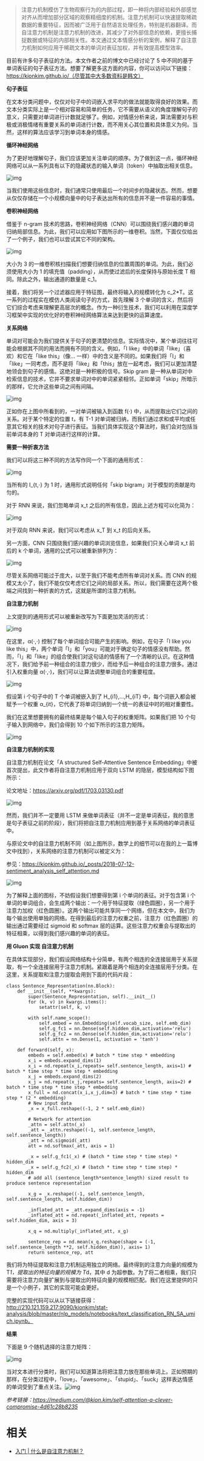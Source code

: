 
> 注意力机制模仿了生物观察行为的内部过程，即一种将内部经验和外部感觉对齐从而增加部分区域的观察精细度的机制。注意力机制可以快速提取稀疏数据的重要特征，因而被广泛用于自然语言处理任务，特别是机器翻译。而自注意力机制是注意力机制的改进，其减少了对外部信息的依赖，更擅长捕捉数据或特征的内部相关性。本文通过文本情感分析的案例，解释了自注意力机制如何应用于稀疏文本的单词对表征加权，并有效提高模型效率。



目前有许多句子表征的方法。本文作者之前的博文中已经讨论了 5 中不同的基于单词表征的句子表征方法。想要了解更多这方面的内容，你可以访问以下链接：https://kionkim.github.io/（尽管其中大多数资料是韩文）



**句子表征**



在文本分类问题中，仅仅对句子中的词嵌入求平均的做法就能取得良好的效果。而文本分类实际上是一个相对容易和简单的任务，它不需要从语义的角度理解句子的意义，只需要对单词进行计数就足够了。例如，对情感分析来说，算法需要对与积极或消极情绪有重要关系的单词进行计数，而不用关心其位置和具体意义为何。当然，这样的算法应该学习到单词本身的情感。



**循环神经网络**



为了更好地理解句子，我们应该更加关注单词的顺序。为了做到这一点，循环神经网络可以从一系列具有以下的隐藏状态的输入单词（token）中抽取出相关信息。



![img](https://mmbiz.qpic.cn/mmbiz_png/KmXPKA19gWibvIYtZSHedibFw1NViaCdJtyVnlfKyw8Ohic6nbibvWsJKI4UXLwYz2vzIictt9ibicYYJDCTOZNcs9IE6Q/640?wx_fmt=png&tp=webp&wxfrom=5&wx_lazy=1&wx_co=1)



当我们使用这些信息时，我们通常只使用最后一个时间步的隐藏状态。然而，想要从仅仅存储在一个小规模向量中的句子表达出所有的信息并不是一件容易的事情。



**卷积神经网络**



借鉴于 n-gram 技术的思路，卷积神经网络（CNN）可以围绕我们感兴趣的单词归纳局部信息。为此，我们可以应用如下图所示的一维卷积。当然，下面仅仅给出了一个例子，我们也可以尝试其它不同的架构。



![img](https://mmbiz.qpic.cn/mmbiz_png/KmXPKA19gWibvIYtZSHedibFw1NViaCdJty3CU5YsV7dhjkTTV5Isn6Qu8wnHZjoLqCz62S7JXLba87ibicAuOwRCXw/640?wx_fmt=png&tp=webp&wxfrom=5&wx_lazy=1&wx_co=1)



大小为 3 的一维卷积核扫描我们想要归纳信息的位置周围的单词。为此，我们必须使用大小为 1 的填充值（padding），从而使过滤后的长度保持与原始长度 T 相同。除此之外，输出通道的数量是 c_1。



接着，我们将另一个过滤器应用于特征图，最终将输入的规模转化为 c_2*T。这一系列的过程实在模仿人类阅读句子的方式，首先理解 3 个单词的含义，然后将它们综合考虑来理解更高层次的概念。作为一种衍生技术，我们可以利用在深度学习框架中实现的优化好的卷积神经网络算法来达到更快的运算速度。



**关系网络**



单词对可能会为我们提供关于句子的更清楚的信息。实际情况中，某个单词往往可能会根据其不同的用法而拥有不同的含义。例如，「I like」中的单词「like」（喜欢）和它在「like this」（像... 一样）中的含义是不同的。如果我们将「I」和「like」一同考虑，而不是将「like」和「this」放在一起考虑，我们可以更加清楚地领会到句子的感情。这绝对是一种积极的信号。Skip gram 是一种从单词对中检索信息的技术，它并不要求单词对中的单词紧紧相邻。正如单词「skip」所暗示的那样，它允许这些单词之间有间隔。



![img](https://mmbiz.qpic.cn/mmbiz_png/KmXPKA19gWibvIYtZSHedibFw1NViaCdJtyiaRU5sIrLzUH8UORLnQtDNEUx4GNl5PufNT0NEZ8UOoya9R7Mib4lm8w/640?wx_fmt=png&tp=webp&wxfrom=5&wx_lazy=1&wx_co=1)



正如你在上图中所看到的，一对单词被输入到函数 f(⋅) 中，从而提取出它们之间的关系。对于某个特定的位置 t，有 T-1 对单词被归纳，而我们通过求和或平均或任意其它相关的技术对句子进行表征。当我们具体实现这个算法时，我们会对包括当前单词本身的 T 对单词进行这样的计算。



**需要一种折衷方法**



我们可以将这三种不同的方法写作同一个下面的通用形式：



![img](https://mmbiz.qpic.cn/mmbiz_png/KmXPKA19gWibvIYtZSHedibFw1NViaCdJtyEkfwa5mO4KzQHCn3MhSDZkiaZuKX8FLdS3uibL5JmNmKRmSWXY4KKX4A/640?wx_fmt=png&tp=webp&wxfrom=5&wx_lazy=1&wx_co=1)



当所有的 I_{t,⋅} 为 1 时，通用形式说明任何「skip bigram」对于模型的贡献是均匀的。



对于 RNN 来说，我们忽略单词 x_t 之后的所有信息，因此上述方程可以化简为：



![img](https://mmbiz.qpic.cn/mmbiz_png/KmXPKA19gWibvIYtZSHedibFw1NViaCdJtyBBzAfAvY2iclypyjTnkwWiaUHGLIVfy0xexibzVcZiaiciaSVf8vmA80u2vQ/640?wx_fmt=png&tp=webp&wxfrom=5&wx_lazy=1&wx_co=1)



对于双向 RNN 来说，我们可以考虑从 x_T 到 x_t 的后向关系。



另一方面，CNN 只围绕我们感兴趣的单词浏览信息，如果我们只关心单词 x_t 前后的 k 个单词，通用的公式可以被重新排列为：



![img](https://mmbiz.qpic.cn/mmbiz_png/KmXPKA19gWibvIYtZSHedibFw1NViaCdJtySrG5WJVC6M71KdeuT3EXCQV9aiaNcPANvmVjk6v1040qZnUgoHRzp8Q/640?wx_fmt=png&tp=webp&wxfrom=5&wx_lazy=1&wx_co=1)



尽管关系网络可能过于庞大，以至于我们不能考虑所有单词对关系。而 CNN 的规模又太小了，我们不能仅仅考虑它们之间的局部关系。所以，我们需要在这两个极端之间找到一种折衷的方式，这就是所谓的注意力机制。



**自注意力机制**



上文提到的通用形式可以被重新改写为下面更加灵活的形式：



![img](https://mmbiz.qpic.cn/mmbiz_png/KmXPKA19gWibvIYtZSHedibFw1NViaCdJty13bwEZbq7eicNpAoPJ6Oj5H3XEHuT4bq41n1SCHSpMWtWTicThmMl2IQ/640?wx_fmt=png&tp=webp&wxfrom=5&wx_lazy=1&wx_co=1)



在这里，α(⋅,⋅) 控制了每个单词组合可能产生的影响。例如，在句子「I like you like this」中，两个单词「I」和「you」可能对于确定句子的情感没有帮助。然而，「I」和「like」的组合使我们对这句话的情感有了一个清晰的认识。在这种情况下，我们给予前一种组合的注意力很少，而给予后一种组合的注意力很多。通过引入权重向量 α(⋅,⋅)，我们可以让算法调整单词组合的重要程度。



![img](https://mmbiz.qpic.cn/mmbiz_png/KmXPKA19gWibvIYtZSHedibFw1NViaCdJtydiclxsMsY6sxOED0n44VibILQRicsetq9hbgUvYvEUsdLeBAZQVwFDXicw/640?wx_fmt=png&tp=webp&wxfrom=5&wx_lazy=1&wx_co=1)



假设第 i 个句子中的 T 个单词被嵌入到了 H_{i1},…,H_{iT} 中，每个词嵌入都会被赋予一个权重 α_{it}，它代表了将单词归纳到一个统一的表征中时的相对重要性。



我们在这里想要拥有的最终结果是每个输入句子的权重矩阵。如果我们把 10 个句子输入到网络中，我们会得到 10 个如下所示的注意力矩阵。



![img](https://mmbiz.qpic.cn/mmbiz_png/KmXPKA19gWibvIYtZSHedibFw1NViaCdJtyg9tumGpPYNGGUjhaXIiaVnic7rM5wMictbNBEX9Y174qH2IIIHXo18GZQ/640?wx_fmt=png&tp=webp&wxfrom=5&wx_lazy=1&wx_co=1)



**自注意力机制的实现**



自注意力机制在论文「A structured Self-Attentive Sentence Embedding」中被首次提出，此文作者将自注意力机制应用于双向 LSTM 的隐层，模型结构如下图所示：



论文地址：https://arxiv.org/pdf/1703.03130.pdf



![img](https://mmbiz.qpic.cn/mmbiz_png/KmXPKA19gWibvIYtZSHedibFw1NViaCdJtyjhUqpW6LF7m456Th5fL6lTx8SXv573kt7ug3lKcALerOZcKFKThcnQ/640?wx_fmt=png&tp=webp&wxfrom=5&wx_lazy=1&wx_co=1)



然而，我们并不一定要用 LSTM 来做单词表征（并不一定是单词表征，我的意思是句子表征之前的阶段），我们将把自注意力机制应用到基于关系网络的单词表征中。



与原论文中的自注意力机制不同（如上图所示，数学上的细节可以在我的上一篇博文中找到），关系网络的注意力机制可以被定义为：



参见：https://kionkim.github.io/_posts/2018-07-12-sentiment_analysis_self_attention.md



![img](https://mmbiz.qpic.cn/mmbiz_png/KmXPKA19gWibvIYtZSHedibFw1NViaCdJtyA7zCloNh3NmVT7GuFHV7vNICtKjQXVdsTnfFH2oh3IcKyHia1kyBNwA/640?wx_fmt=png&tp=webp&wxfrom=5&wx_lazy=1&wx_co=1)



为了解释上面的图标，不妨假设我们想要得到第 i 个单词的表征。对于包含第 i 个单词的单词组合，会生成两个输出：一个用于特征提取（绿色圆圈），另一个用于注意力加权（红色圆圈）。这两个输出可能共享同一个网络，但在本文中，我们为每个输出使用单独的网络。在得到最后的注意力权重之前，注意力（红色圆圈）的输出通过需要经过 sigmoid 和 softmax 层的运算。这些注意力权重会与提取出的特征相乘，以得到我们感兴趣的单词的表征。



**用 Gluon 实现 自注意力机制**



在具体实现部分，我们假设网络结构十分简单，有两个相连的全连接层用于关系提取，有一个全连接层用于注意力机制。紧跟着是两个相连的全连接层用于分类。在这里，关系提取和注意力提取会用到下面的代码片段：



```
class Sentence_Representation(nn.Block):
    def __init__(self, **kwargs):
        super(Sentence_Representation, self).__init__()
        for (k, v) in kwargs.items():
            setattr(self, k, v)

        with self.name_scope():
            self.embed = nn.Embedding(self.vocab_size, self.emb_dim)
            self.g_fc1 = nn.Dense(self.hidden_dim,activation='relu')
            self.g_fc2 = nn.Dense(self.hidden_dim,activation='relu')
            self.attn = nn.Dense(1, activation = 'tanh')

    def forward(self, x):
        embeds = self.embed(x) # batch * time step * embedding
        x_i = embeds.expand_dims(1)
        x_i = nd.repeat(x_i,repeats= self.sentence_length, axis=1) # batch * time step * time step * embedding
        x_j = embeds.expand_dims(2)
        x_j = nd.repeat(x_j,repeats= self.sentence_length, axis=2) # batch * time step * time step * embedding
        x_full = nd.concat(x_i,x_j,dim=3) # batch * time step * time step * (2 * embedding)
        # New input data
        _x = x_full.reshape((-1, 2 * self.emb_dim))

        # Network for attention
        _attn = self.attn(_x)
        _att = _attn.reshape((-1, self.sentence_length, self.sentence_length))
        _att = nd.sigmoid(_att)
        att = nd.softmax(_att, axis = 1)

        _x = self.g_fc1(_x) # (batch * time step * time step) * hidden_dim
        _x = self.g_fc2(_x) # (batch * time step * time step) * hidden_dim
        # add all (sentence_length*sentence_length) sized result to produce sentence representation

        x_g = _x.reshape((-1, self.sentence_length, self.sentence_length, self.hidden_dim))

        _inflated_att = _att.expand_dims(axis = -1)
        _inflated_att = nd.repeat(_inflated_att, repeats = self.hidden_dim, axis = 3)

        x_q = nd.multiply(_inflated_att, x_g)

        sentence_rep = nd.mean(x_q.reshape(shape = (-1, self.sentence_length **2, self.hidden_dim)), axis= 1)
        return sentence_rep, att
```

我们将为特征提取和注意力机制运用独立的网络。最终得到的注意力向量的规模为 T*1，提取出的特征向量的规模为 T*d，其中 d 为超参数。为了将二者相乘，我们只需要将注意力向量扩展到与提取出的特征向量的规模相匹配。我们在这里提供的只是一个小例子，其它的实现可能会更好。

完整的实现代码可以从以下链接获得：http://210.121.159.217:9090/kionkim/stat-analysis/blob/master/nlp_models/notebooks/text_classification_RN_SA_umich.ipynb。



**结果**



下面是 9 个随机选择的注意力矩阵：



![img](https://mmbiz.qpic.cn/mmbiz_png/KmXPKA19gWibvIYtZSHedibFw1NViaCdJty86n5HJ5rzWho8rHrKXxI1uwRw5TRHfaNibNibRRjicI6lgJ3q85JrZ9pQ/640?wx_fmt=png&tp=webp&wxfrom=5&wx_lazy=1&wx_co=1)



当对文本进行分类时，我们可以知道算法将把注意力放在那些单词上。正如预期的那样，在分类过程中，「love」、「awesome」、「stupid」、「suck」这样表达情感的单词受到了重点关注。![img](https://mmbiz.qpic.cn/mmbiz_png/KmXPKA19gW8Zfpicd40EribGuaFicDBCRH6IOu1Rnc4T3W3J1wE0j6kQ6GorRSgicib0fmNrj3yzlokup2jia9Z0YVeA/640?wx_fmt=png&tp=webp&wxfrom=5&wx_lazy=1&wx_co=1)



 *参考链接：https://medium.com/@kion.kim/self-attention-a-clever-compromise-4d61c28b8235*


# 相关

- [入门 | 什么是自注意力机制？](https://mp.weixin.qq.com/s?__biz=MzA3MzI4MjgzMw==&mid=2650747202&idx=3&sn=605bbd92d157dd96f9ebb32e6b836bf4&chksm=871af53cb06d7c2a8d516426346e61ed2039c586baa2903834add06db8fb9a603c30ae76782e&mpshare=1&scene=1&srcid=0819ms03m3BlfEbRXEofc7ol#rd)
